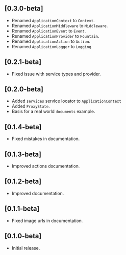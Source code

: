 ## [0.3.0-beta] 

* Renamed `ApplicationContext` to `Context`.
* Renamed `ApplicationMiddleware` to `Middleware`.
* Renamed `ApplicationEvent` to `Event`.
* Renamed `ApplicationProvider` to `Fountain`.
* Renamed `ApplicationAction` to `Action`.
* Renamed `ApplicationLogger` to `Logging`.

## [0.2.1-beta] 

* Fixed issue with service types and provider.

## [0.2.0-beta] 

* Added `services` service locator to `ApplicationContext`
* Added `ProxyState`.
* Basis for a real world `documents` example.

## [0.1.4-beta] 

* Fixed mistakes in documentation.

## [0.1.3-beta] 

* Improved actions documentation.

## [0.1.2-beta] 

* Improved documentation.

## [0.1.1-beta] 

* Fixed image urls in documentation.

## [0.1.0-beta] 

* Initial release.
